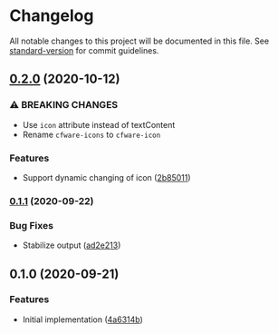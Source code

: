 # Changelog

All notable changes to this project will be documented in this file. See [standard-version](https://github.com/conventional-changelog/standard-version) for commit guidelines.

## [0.2.0](https://github.com/cfware/icon-builder/compare/v0.1.1...v0.2.0) (2020-10-12)


### ⚠ BREAKING CHANGES

* Use `icon` attribute instead of textContent
* Rename `cfware-icons` to `cfware-icon`

### Features

* Support dynamic changing of icon ([2b85011](https://github.com/cfware/icon-builder/commit/2b85011b8bbeed5694f474daac6fa5f86a4ff373))

### [0.1.1](https://github.com/cfware/icon-builder/compare/v0.1.0...v0.1.1) (2020-09-22)


### Bug Fixes

* Stabilize output ([ad2e213](https://github.com/cfware/icon-builder/commit/ad2e213e77d07c56fe03044ada23158951816ed7))

## 0.1.0 (2020-09-21)


### Features

* Initial implementation ([4a6314b](https://github.com/cfware/icon-builder/commit/4a6314bf86168728e73482a1f3eca78caacece3e))
